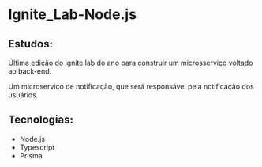 <h1> Ignite_Lab-Node.js </h1>

<h2>Estudos:</h2>

<p>Última edição do ignite lab do ano para construir um microsserviço voltado ao back-end.</p>

<p>Um microserviço de notificação, que será responsável pela notificação dos usuários.</p>

<h2>Tecnologias:</h2>

- Node.js
- Typescript
- Prisma